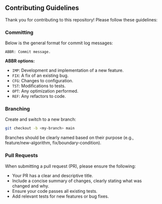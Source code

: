 ## Contributing Guidelines

Thank you for contributing to this repository! Please follow these guidelines:

### Committing
Below is the general format for commit log messages:

```
ABBR: Commit message.
```

**ABBR options:**

- `IMP`: Development and implementation of a new feature.
- `FIX`: A fix of an existing bug.
- `CFG`: Changes to configuration.
- `TST`: Modifications to tests.
- `OPT`: Any optimization performed.
- `REF`: Any refactors to code.

### Branching

Create and switch to a new branch:

```bash
git checkout -b <my-branch> main
``` 

Branches should be clearly named based on their purpose (e.g., feature/new-algorithm, fix/boundary-condition).

### Pull Requests

When submitting a pull request (PR), please ensure the following:
 
- Your PR has a clear and descriptive title.
- Include a concise summary of changes, clearly stating what was changed and why.
- Ensure your code passes all existing tests.
- Add relevant tests for new features or bug fixes.